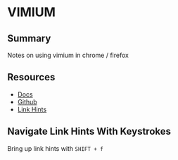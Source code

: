 # VIMIUM

## Summary

Notes on using vimium in chrome / firefox

## Resources

- [Docs](https://vimium.github.io/)
- [Github](https://github.com/philc/vimium)
- [Link Hints](https://github.com/philc/vimium/wiki/Using-Link-Hints)

## Navigate Link Hints With Keystrokes

Bring up link hints with `SHIFT + f`
